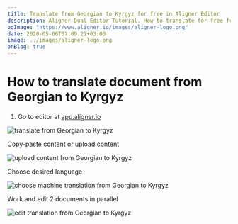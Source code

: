 ```yaml
---
title: Translate from Georgian to Kyrgyz for free in Aligner Editor
description: Aligner Dual Editor Tutorial. How to translate for free from Georgian to Kyrgyz. Aligner is multilingual document management platform. 
ogImage: "https://www.aligner.io/images/aligner-logo.png"
date: 2020-05-06T07:09:21+03:00
image: ../images/aligner-logo.png
onBlog: true
---
```


# How to translate document from Georgian to Kyrgyz

1. Go to editor at [app.aligner.io](https://app.aligner.io "Aligner App web page")

![translate from Georgian to Kyrgyz](../aligner-blank-editor.png "translate from Georgian to Kyrgyz")

Copy-paste content or upload content

![upload content from Georgian to Kyrgyz](../aligner-uploaded-document.png "upload content from Georgian to Kyrgyz")

Choose desired language

![choose machine translation from Georgian to Kyrgyz](../aligner-language-dropdown.png "choose machine translation from Georgian to Kyrgyz")

Work and edit 2 documents in parallel

![edit translation from Georgian to Kyrgyz](../aligner-double-sitded-editor.png "edit translation from Georgian to Kyrgyz")


